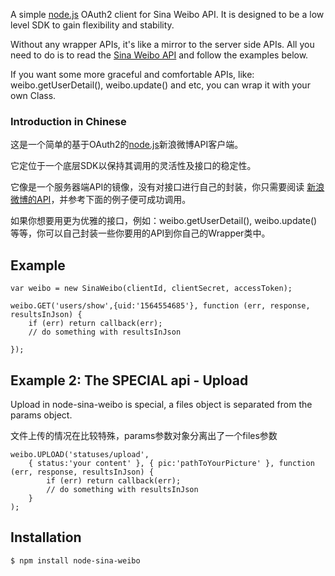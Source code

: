 A simple [node.js](http://nodejs.org) OAuth2 client for Sina Weibo API. It is designed to be a low level SDK to gain flexibility and stability.

Without any wrapper APIs, it's like a mirror to the server side APIs. All you need to do is to read the [Sina Weibo API](http://open.weibo.com/wiki/API%E6%96%87%E6%A1%A3_V2) and follow the examples below.

If you want some more graceful and comfortable APIs, like: weibo.getUserDetail(), weibo.update() and etc, you can wrap it with your own Class.


### Introduction in Chinese

这是一个简单的基于OAuth2的[node.js](http://nodejs.org)新浪微博API客户端。

它定位于一个底层SDK以保持其调用的灵活性及接口的稳定性。

它像是一个服务器端API的镜像，没有对接口进行自己的封装，你只需要阅读 [新浪微博的API](http://open.weibo.com/wiki/API%E6%96%87%E6%A1%A3_V2)，并参考下面的例子便可成功调用。

如果你想要用更为优雅的接口，例如：weibo.getUserDetail(), weibo.update() 等等，你可以自己封装一些你要用的API到你自己的Wrapper类中。


## Example

    var weibo = new SinaWeibo(clientId, clientSecret, accessToken);

    weibo.GET('users/show',{uid:'1564554685'}, function (err, response, resultsInJson) {
        if (err) return callback(err);
        // do something with resultsInJson

    });

## Example 2: The SPECIAL api - Upload
Upload in node-sina-weibo is special, a files object is separated from the params object.

文件上传的情况在比较特殊，params参数对象分离出了一个files参数

    weibo.UPLOAD('statuses/upload',
        { status:'your content' }, { pic:'pathToYourPicture' }, function (err, response, resultsInJson) {
            if (err) return callback(err);
            // do something with resultsInJson
        }
    );

## Installation

    $ npm install node-sina-weibo

